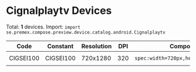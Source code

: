 # Cignalplaytv Devices

Total: **1** devices. Import: `import se.premex.compose.preview.device.catalog.android.Cignalplaytv`

| Code | Constant | Resolution | DPI | Compose Spec | Preview Usage |
|------|----------|------------|-----|-------------|---------------|
| CIGSEI100 | CIGSEI100 | 720x1280 | 320 | `spec:width=720px,height=1280px,dpi=320` | `@Preview(device = Cignalplaytv.CIGSEI100)` |

<!-- Generated automatically. Do not edit manually. -->
